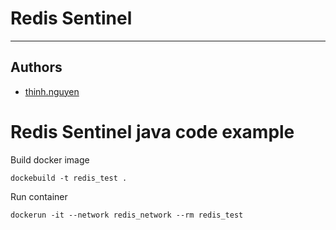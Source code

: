 # **Redis Sentinel**
---
## **Authors**
- [thinh.nguyen](mailto:nvthinh1511@gmail.com)


# Redis Sentinel java code example

Build docker image

	dockebuild -t redis_test .

Run container

	dockerun -it --network redis_network --rm redis_test